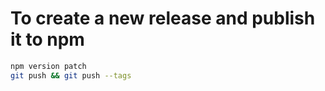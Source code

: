 # To create a new release and publish it to npm

```bash
npm version patch
git push && git push --tags
```
